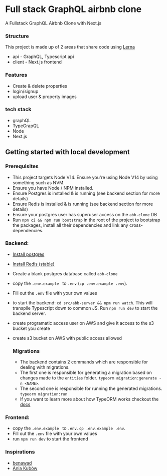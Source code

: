 # Full stack GraphQL airbnb clone 

A Fullstack GraphQL Airbnb Clone with Next.js

### Structure 
This project is made up of 2 areas that share code using <a href='https://lerna.js.org/' target="_blank">Lerna</a>

* api - GraphQL, Typescript api 
* client - Next.js frontend 

### Features 
* Create & delete properties 
* login/signup 
* upload user & property images 


### tech stack
* graphQL
* TypeGrapQL 
* Node
* Next.js 

## Getting started with local development 

### Prerequisites
* This project targets Node V14. Ensure you're using Node V14 by using something such as NVM. 
* Ensure you have Node / NPM installed.
* Ensure Postgres is installed & is running (see backend section for more details)
* Ensure Redis is installed & is running (see backend section for more details)
* Ensure your postgres user has superuser access on the `abb-clone` DB
* Run `npm ci && npm run bootstrap` in the root of the project to bootstrap the packages, install all their dependencies and link any cross-dependencies.

### Backend: 
* [Install postgres](https://www.postgresql.org/download/)
* [Install Redis (stable)](https://redis.io/download)
* Create a blank postgres database called `abb-clone`
* copy the `.env.example ` to `.env` (`cp .env.example .env`).
* Fill out the `.env` file with your own values
* to start the backend: `cd src/abb-server && npm run watch`. This will transpile Typescript down to common JS. Run `npm run dev` to start the backend server.
* create programatic access user on AWS and give it access to the s3 bucket you create
* create s3 bucket on AWS with public access allowed 

    ### Migrations 
    * The backend contains 2 commands which are responsible for dealing with migrations. 
    * The first one is responsible for generating a migration based on changes made to the `entities` folder. `typeorm migration:generate -n <NAME>`. 
    * The second one is responsible for running the generated migrations. `typeorm migration:run`
    * If you want to learn more about how TypeORM works checkout the [docs](https://typeorm.io/#/)
### Frontend: 
* copy the `.env.example ` to `.env`. `cp .env.example .env`. 
* Fill out the `.env` file with your own values
* run `npm run dev` to start the frontend


### Inspirations 
* [benawad](https://github.com/benawad)
* [Ania Kubów](https://twitter.com/ania_kubow)
